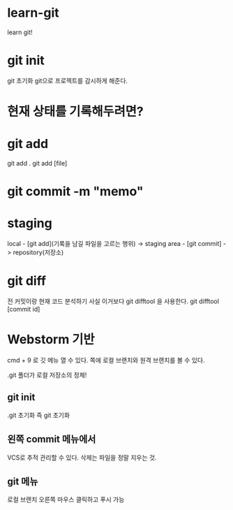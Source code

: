# learn-git

learn git!

# git init
git 초기화 
git으로 프로젝트를 감시하게 해준다.

# 현재 상태를 기록해두려면?

# git add
git add .
git add [file]

# git commit -m "memo"

# staging
local - [git add](기록을 남길 파일을 고르는 행위) -> staging area - [git commit] -> repository(저장소)

# git diff
전 커밋이랑 현재 코드 분석하기
사실 이거보다 git difftool 을 사용한다.
git difftool [commit id]

# Webstorm 기반
cmd + 9 로 깃 메뉴 열 수 있다.
쪽에 로컬 브랜치와 원격 브랜치를 볼 수 있다.

.git 폴더가 로컬 저장소의 정체!

## git init
.git 초기화 즉 git 초기화

## 왼쪽 commit 메뉴에서
VCS로 추적 관리할 수 있다.
삭제는 파일을 정말 지우는 것.

## git 메뉴
로컬 브랜치 오른쪽 마우스 클릭하고 푸시 가능